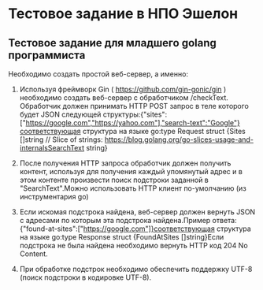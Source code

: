 # Тестовое задание в НПО Эшелон

## Тестовое задание для младшего golang программиста

Необходимо создать простой веб-сервер, а именно:
1. Используя фреймворк Gin ( https://github.com/gin-gonic/gin ) необходимо создать веб-сервер с обработчиком /checkText. Обработчик должен принимать HTTP POST запрос в теле которого будет JSON следующей структуры:{"sites":["https://google.com","https://yahoo.com"],"search-text":"Google"}соответствующая структура на языке go:type Request struct {Sites []string // Slice of strings: https://blog.golang.org/go-slices-usage-and-internalsSearchText string}

2. После получения HTTP запроса обработчик должен получить контент, используя для получения каждый упомянутый адрес и в этом контенте произвести поиск подстроки заданной в "SearchText".Можно использовать HTTP клиент по-умолчанию (из инструментария go)

3. Если искомая подстрока найдена, веб-сервер должен вернуть JSON с адресами по которым эта подстрока найдена.Пример ответа:{"found-at-sites":["https://google.com"]}соответствующая структура на языке go:type Response struct {FoundAtSites []string}Если подстрока не была найдена необходимо вернуть HTTP код 204 No Content.

4. При обработке подстрок необходимо обеспечить поддержку UTF-8 (поиск подстроки в кодировке UTF-8).